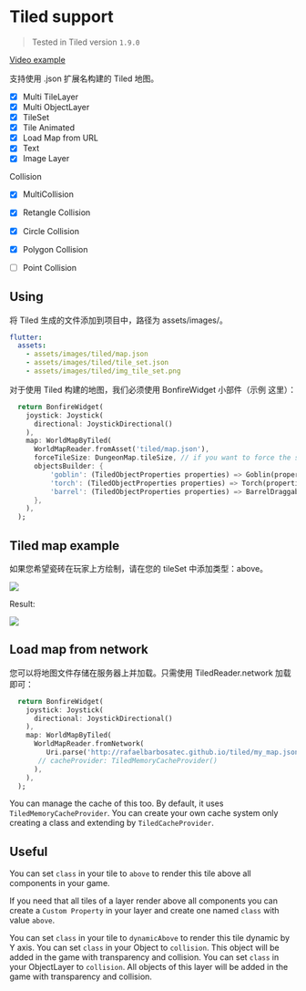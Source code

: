 # Tiled support
> Tested in Tiled version `1.9.0`

[Video example](https://www.youtube.com/watch?v=hVCmLqZ0JVw)

支持使用 .json 扩展名构建的 Tiled 地图。

- [x] Multi TileLayer
- [x] Multi ObjectLayer
- [x] TileSet
- [x] Tile Animated
- [x] Load Map from URL
- [x] Text
- [x] Image Layer

Collision
   - [x] MultiCollision
   - [x] Retangle Collision
   - [x] Circle Collision
   - [x] Polygon Collision
   - [ ] Point Collision


## Using

将 Tiled 生成的文件添加到项目中，路径为 assets/images/。

```yaml
flutter:
  assets:
    - assets/images/tiled/map.json
    - assets/images/tiled/tile_set.json
    - assets/images/tiled/img_tile_set.png
```

对于使用 Tiled 构建的地图，我们必须使用 BonfireWidget 小部件（示例 这里）：

```dart
  return BonfireWidget(
    joystick: Joystick(
      directional: JoystickDirectional()
    ),
    map: WorldMapByTiled(
      WorldMapReader.fromAsset('tiled/map.json'),
      forceTileSize: DungeonMap.tileSize, // if you want to force the size of the Tile to be larger or smaller than the original
      objectsBuilder: {
          'goblin': (TiledObjectProperties properties) => Goblin(properties.position),
          'torch': (TiledObjectProperties properties) => Torch(properties.position),
          'barrel': (TiledObjectProperties properties) => BarrelDraggable(properties.position,),
      },
    ),
  );
```

## Tiled map example

如果您希望瓷砖在玩家上方绘制，请在您的 tileSet 中添加类型：above。

![](../../_media/print_exemplo_tiled.png)

Result:

![](../../_media/print_result_tiled.png)


## Load map from network

您可以将地图文件存储在服务器上并加载。只需使用 TiledReader.network 加载即可：

```dart
  return BonfireWidget(
    joystick: Joystick(
      directional: JoystickDirectional()
    ),
    map: WorldMapByTiled(
      WorldMapReader.fromNetwork(
         Uri.parse('http://rafaelbarbosatec.github.io/tiled/my_map.json'),
       // cacheProvider: TiledMemoryCacheProvider()
      ),
    ),
  );
```


You can manage the cache of this too. By default, it uses `TiledMemoryCacheProvider`. You can create your own cache system only creating a class and extending by `TiledCacheProvider`.

## Useful

You can set `class` in your tile to `above` to render this tile above all components in your game. 

If you need that all tiles of a layer render above all components you can create a `Custom Property` in your layer and create one named `class` with value `above`.

You can set `class` in your tile to `dynamicAbove` to render this tile dynamic by Y axis.
You can set `class` in your Object to `collision`. This object will be added in the game with transparency and collision.
You can set `class` in your ObjectLayer to `collision`. All objects of this layer will be added in the game with transparency and collision.